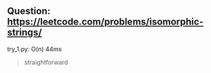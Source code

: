 Question: https://leetcode.com/problems/isomorphic-strings/
---

try_1.py: O(n) 44ms
> straightforward
